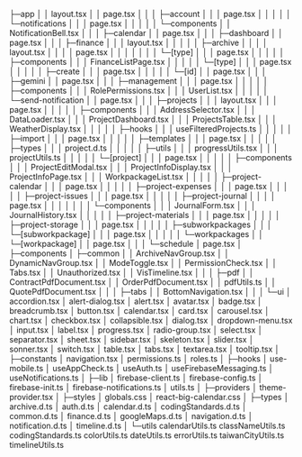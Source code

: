 ├─app
│  │  layout.tsx
│  │  page.tsx
│  │
│  ├─account
│  │  │  page.tsx
│  │  │
│  │  └─notifications
│  │      │  page.tsx
│  │      │
│  │      └─components
│  │              NotificationBell.tsx
│  │
│  ├─calendar
│  │      page.tsx
│  │
│  ├─dashboard
│  │      page.tsx
│  │
│  ├─finance
│  │  │  layout.tsx
│  │  │
│  │  ├─archive
│  │  │  │  layout.tsx
│  │  │  │  page.tsx
│  │  │  │
│  │  │  └─[type]
│  │  │          page.tsx
│  │  │
│  │  ├─components
│  │  │      FinanceListPage.tsx
│  │  │
│  │  └─[type]
│  │      │  page.tsx
│  │      │
│  │      ├─create
│  │      │      page.tsx
│  │      │
│  │      └─[id]
│  │              page.tsx
│  │
│  ├─gemini
│  │      page.tsx
│  │
│  ├─management
│  │  │  page.tsx
│  │  │
│  │  ├─components
│  │  │      RolePermissions.tsx
│  │  │      UserList.tsx
│  │  │
│  │  └─send-notification
│  │          page.tsx
│  │
│  ├─projects
│  │  │  layout.tsx
│  │  │  page.tsx
│  │  │
│  │  ├─components
│  │  │      AddressSelector.tsx
│  │  │      DataLoader.tsx
│  │  │      ProjectDashboard.tsx
│  │  │      ProjectsTable.tsx
│  │  │      WeatherDisplay.tsx
│  │  │
│  │  ├─hooks
│  │  │      useFilteredProjects.ts
│  │  │
│  │  ├─import
│  │  │      page.tsx
│  │  │
│  │  ├─templates
│  │  │      page.tsx
│  │  │
│  │  ├─types
│  │  │      project.d.ts
│  │  │
│  │  ├─utils
│  │  │      progressUtils.tsx
│  │  │      projectUtils.ts
│  │  │
│  │  └─[project]
│  │      │  page.tsx
│  │      │
│  │      ├─components
│  │      │      ProjectEditModal.tsx
│  │      │      ProjectInfoDisplay.tsx
│  │      │      ProjectInfoPage.tsx
│  │      │      WorkpackageList.tsx
│  │      │
│  │      ├─project-calendar
│  │      │      page.tsx
│  │      │
│  │      ├─project-expenses
│  │      │      page.tsx
│  │      │
│  │      ├─project-issues
│  │      │      page.tsx
│  │      │
│  │      ├─project-journal
│  │      │  │  page.tsx
│  │      │  │
│  │      │  └─components
│  │      │          JournalForm.tsx
│  │      │          JournalHistory.tsx
│  │      │
│  │      ├─project-materials
│  │      │      page.tsx
│  │      │
│  │      ├─project-storage
│  │      │      page.tsx
│  │      │
│  │      ├─subworkpackages
│  │      │  └─[subworkpackage]
│  │      │          page.tsx
│  │      │
│  │      └─workpackages
│  │          └─[workpackage]
│  │                  page.tsx
│  │
│  └─schedule
│          page.tsx
│
├─components
│  ├─common
│  │      ArchiveNavGroup.tsx
│  │      DynamicNavGroup.tsx
│  │      ModeToggle.tsx
│  │      PermissionCheck.tsx
│  │      Tabs.tsx
│  │      Unauthorized.tsx
│  │      VisTimeline.tsx
│  │
│  ├─pdf
│  │      ContractPdfDocument.tsx
│  │      OrderPdfDocument.tsx
│  │      pdfUtils.ts
│  │      QuotePdfDocument.tsx
│  │
│  ├─tabs
│  │      BottomNavigation.tsx
│  │
│  └─ui
│          accordion.tsx
│          alert-dialog.tsx
│          alert.tsx
│          avatar.tsx
│          badge.tsx
│          breadcrumb.tsx
│          button.tsx
│          calendar.tsx
│          card.tsx
│          carousel.tsx
│          chart.tsx
│          checkbox.tsx
│          collapsible.tsx
│          dialog.tsx
│          dropdown-menu.tsx
│          input.tsx
│          label.tsx
│          progress.tsx
│          radio-group.tsx
│          select.tsx
│          separator.tsx
│          sheet.tsx
│          sidebar.tsx
│          skeleton.tsx
│          slider.tsx
│          sonner.tsx
│          switch.tsx
│          table.tsx
│          tabs.tsx
│          textarea.tsx
│          tooltip.tsx
│
├─constants
│      navigation.tsx
│      permissions.ts
│      roles.ts
│
├─hooks
│      use-mobile.ts
│      useAppCheck.ts
│      useAuth.ts
│      useFirebaseMessaging.ts
│      useNotifications.ts
│
├─lib
│      firebase-client.ts
│      firebase-config.ts
│      firebase-init.ts
│      firebase-notifications.ts
│      utils.ts
│
├─providers
│      theme-provider.tsx
│
├─styles
│      globals.css
│      react-big-calendar.css
│
├─types
│      archive.d.ts
│      auth.d.ts
│      calendar.d.ts
│      codingStandards.d.ts
│      common.d.ts
│      finance.d.ts
│      googleMaps.d.ts
│      navigation.d.ts
│      notification.d.ts
│      timeline.d.ts
│
└─utils
        calendarUtils.ts
        classNameUtils.ts
        codingStandards.ts
        colorUtils.ts
        dateUtils.ts
        errorUtils.ts
        taiwanCityUtils.ts
        timelineUtils.ts